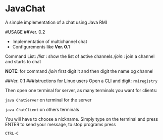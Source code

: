 JavaChat
========

A simple implementation of a chat using Java RMI

#USAGE
##Ver. 0.2
- Implementation of multichannel chat
- Configurements like __Ver. 0.1__

Command List:
*/list* : show the list of active channels
*/join* : join a channel and starts to chat

**NOTE**: for command */join* first digit it and then digit the name og channel

##Ver. 0.1
###Istructions for Linux users
Open a CLI and digit:
`rmiregistry`

Then open one terminal for server, as many terminals you want for clients:

`java ChatServer` on terminal for the server

`java ChatClient` on others terminals

You will have to choose a nickname. Simply type on the terminal and press ENTER to send your message, to stop programs press

`CTRL-C`

